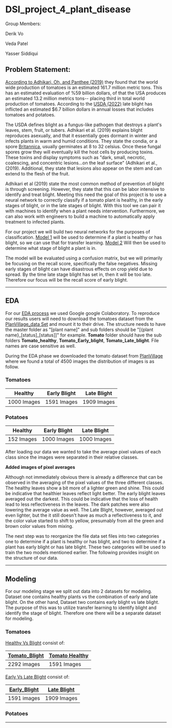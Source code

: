 # DSI_project_4_plant_disease

Group Members:

Derik Vo

Veda Patel

Yasser Siddiqui

## Problem Statement:

[According to Adhikari, Oh, and Panthee (2019)](https://www.ncbi.nlm.nih.gov/pmc/articles/PMC5666701/) they found that the world wide production of tomatoes is an estimated 161.7 million metric tons. This has an estimated evaluation of %59 billion dollars, of that the USA produces an estimated 13.2 million metrics tons-- placing third in total world production of tomatoes. According to the [USDA (2022)](https://www.ars.usda.gov/news-events/news/research-news/2021/wild-potatoes-tapped-for-late-blight-guard-duty/) late blight has inflicted an estimated $6.7 billion dollars in annual losses that includes tomatoes and potatoes. 

The USDA defines blight as a fungus-like pathogen that destroys a plant's leaves, stem, fruit, or tubers. Adhikari et al. (2019) explains blight reproduces asexually, and that it essentially goes dormant in winter and infects plants in warm and humid conditions. They state the condia, or a spore [Britannica](https://www.britannica.com/science/conidium), usually germinates at 8 to 32 celsius. Once these fungal spores grow they will eventually kill the host cells by producing toxins. These toxins and display symptoms such as "dark, small, necrotic, coalescing, and concentric lesions...on the leaf surface" (Adhikari et al., (2019). Additional, they state that lesions also appear on the stem and can extend to the flesh of the fruit.

Adhikari et al (2019) state the most common method of prevention of blight is through screening. However, they state that this can be labor intensive to identify and treat blight. Meeting this need the goal of this project is to use a neural network to correctly classify if a tomato plant is healthy, in the early stages of blight, or in the late stages of blight. With this tool we can pair it with machines to identify when a plant needs intervention. Furthermore, we can also work with engineers to build a machine to automatically apply treatment to infected plants.

For our project we will build two neural networks for the purposes of classification. [Model 1](./notebooks/PlantVillageModeling.ipynb) will be used to determine if a plant is healthy or has blight, so we can use that for transfer learning. [Model 2](./notebooks/PlantVillageModeling.ipynb) Will then be used to determine what stage of blight a plant is in.

The model will be evaluated using a confusion matrix, but we will primarily be focusing on the recall score, specifically the false negatives. Missing early stages of blight can have disastrous effects on crop yield due to spread. By the time late stage blight has set in, then it will be too late. Therefore our focus will be the recall score of early blight. 
_________________________________________________________________________________

## EDA

For our [EDA process](./notebooks/PlantVillageEDA.ipynb) we used Google google Colaboratory. To reproduce our results users will need to download the tomatoes dataset from the [PlanVillage_data Set](https://www.kaggle.com/datasets/emmarex/plantdisease) and mount it to their drive. The structure needs to have the master folder as "[plant name]" and sub folders should be "[{plant name}\_[status]\_[status]]" for example. **Tomato** folder should have the sub folders **Tomato_healthy**, **Tomato_Early_blight**, **Tomato_Late_blight**. File names are case sensitive as well.

During the EDA phase we downloaded the tomato dataset from [PlanVillage](https://www.kaggle.com/datasets/emmarex/plantdisease) where we found a total of 4500 images the distribution of images is as follow.
### Tomatoes
|Healthy|Early Blight|Late Blight|
|-----|-----|-----|
|1000 Images|1591 Images|1909 Images|

### Potatoes

|Healthy|Early Blight|Late Blight|
|-----|-----|-----|
|152 Images|1000 Images|1000 Images|

After loading our data we wanted to take the average pixel values of each class since the images were separated in their relative classes.

**Added images of pixel averages** 

Although not immediately obvious there is already a difference that can be observed in the averaging of the pixel values of the three different classes. The healthy leaves show a bit more of a lighter green and shine. This could be indicative that healthier leaves reflect light better. The early blight leaves averaged out the darkest. This could be indicative that the loss of health lead to less reflectiveness in the leaves. The dark patches were also lowering the average value as well. The Late Blight, however, averaged out even lighter, but the it still doesn't have as much a reflectiveness to it, and the color value started to shift to yellow, presumably from all the green and brown color values from mixing.

The next step was to reorganize the file data set files into two categories one to determine if a plant is healthy or has blight, and two to determine if a plant has early blight or has late blight. These two categories will be used to train the two models mentioned earlier. The following provides insight on the structure of our data.

_______________________________________________________________________________________

## Modeling

For our modeling stage we split out data into 2 datasets for modeling. Dataset one contains healthy plants vs the combination of early and late blight. On the other hand, Dataset two contains early blight vs late blight. The purpose of this was to utilize transfer learning to identify blight and identify the stage of blight. Therefore one there will be a separate dataset for modeling.  

### Tomatoes
[Healthy Vs Blight](https://github.com/DerikVo/DSI_project_4_plant_disease/tree/yasser/data/Tomato/Model_1_Healthy_Vs_Blight) consist of:

|[Tomato_Blight](https://github.com/DerikVo/DSI_project_4_plant_disease/tree/yasser/data/Tomato/Model_1_Healthy_Vs_Blight/Tomato_Blight)|[Tomato Healthy](https://github.com/DerikVo/DSI_project_4_plant_disease/tree/yasser/data/Tomato/Model_1_Healthy_Vs_Blight/Tomato_healthy)|
|-----|-----|
|2292 images|1591 Images|

[Early Vs Late Blight](https://github.com/DerikVo/DSI_project_4_plant_disease/tree/yasser/data/Tomato/Model_2_Early_Vs_Late_Blight) consist of:

|[Early_Blight](https://github.com/DerikVo/DSI_project_4_plant_disease/tree/yasser/data/Tomato/Model_2_Early_Vs_Late_Blight/Tomato_Early_blight)|[Late Blight](https://github.com/DerikVo/DSI_project_4_plant_disease/tree/yasser/data/Tomato/Model_2_Early_Vs_Late_Blight/Tomato_Late_blight)|
|-----|-----|
|1591 images|1909 Images|

### Potatoes




________________________________________________________________________